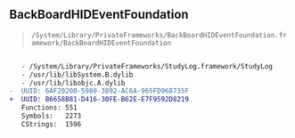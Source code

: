 ## BackBoardHIDEventFoundation

> `/System/Library/PrivateFrameworks/BackBoardHIDEventFoundation.framework/BackBoardHIDEventFoundation`

```diff

   - /System/Library/PrivateFrameworks/StudyLog.framework/StudyLog
   - /usr/lib/libSystem.B.dylib
   - /usr/lib/libobjc.A.dylib
-  UUID: 6AF20200-5980-3892-AC6A-965FD968735F
+  UUID: B6658B81-D416-30FE-B62E-E7F9592D8219
   Functions: 551
   Symbols:   2273
   CStrings:  1596

```
